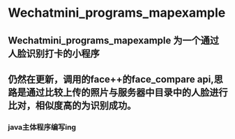 # Wechatmini_programs_mapexample
## Wechatmini_programs_mapexample 为一个通过人脸识别打卡的小程序
## 仍然在更新，调用的face++的face_compare api,思路是通过比较上传的照片与服务器中目录中的人脸进行比对，相似度高的为识别成功。
### java主体程序编写ing
